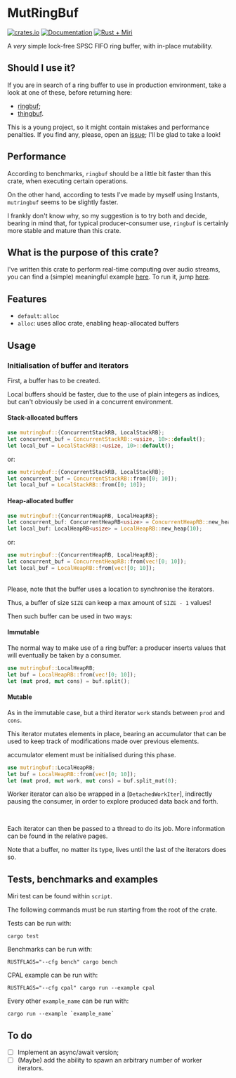 # MutRingBuf

[![crates.io][crates-badge]][crates-url]
[![Documentation][docs-badge]][docs-url]
[![Rust + Miri][tests-badge]][tests-url]

[crates-badge]: https://img.shields.io/crates/v/mutringbuf.svg
[crates-url]: https://crates.io/crates/mutringbuf
[docs-badge]: https://docs.rs/mutringbuf/badge.svg
[docs-url]: https://docs.rs/mutringbuf
[tests-badge]: https://github.com/Skilvingr/rust-mutringbuf/actions/workflows/rust.yml/badge.svg
[tests-url]: https://github.com/Skilvingr/rust-mutringbuf/actions/workflows/rust.yml

A *very* simple lock-free SPSC FIFO ring buffer, with in-place mutability.

## Should I use it?

If you are in search of a ring buffer to use in production environment, take a look at one of these, before returning here:
* [ringbuf](https://github.com/agerasev/ringbuf);
* [thingbuf](https://github.com/hawkw/thingbuf).

This is a young project, so it might contain mistakes and performance penalties. If you find any, please, open an [issue](https://github.com/Skilvingr/rust-mutringbuf/issues/new/choose); I'll be glad to take a look!

## Performance

According to benchmarks, `ringbuf` should be a little bit faster than this crate, when executing certain operations.

On the other hand, according to tests I've made by myself using Instants, `mutringbuf` seems to be slightly faster.

I frankly don't know why, so my suggestion is to try both and decide, bearing in mind that, for typical producer-consumer use, `ringbuf` is certainly more stable and mature than this crate.

## What is the purpose of this crate?
I've written this crate to perform real-time computing over audio streams,
you can find a (simple) meaningful example [here](https://github.com/Skilvingr/rust-mutringbuf/blob/master/examples/cpal.rs).
To run it, jump [here](#tests-benchmarks-and-examples).

## Features
- `default`: `alloc`
- `alloc`: uses alloc crate, enabling heap-allocated buffers

## Usage

### Initialisation of buffer and iterators
First, a buffer has to be created.

Local buffers should be faster, due to the use of plain integers as indices, but can't obviously be used in a concurrent environment.

#### Stack-allocated buffers

```rust
use mutringbuf::{ConcurrentStackRB, LocalStackRB};
let concurrent_buf = ConcurrentStackRB::<usize, 10>::default();
let local_buf = LocalStackRB::<usize, 10>::default();
```
or:
```rust
use mutringbuf::{ConcurrentStackRB, LocalStackRB};
let concurrent_buf = ConcurrentStackRB::from([0; 10]);
let local_buf = LocalStackRB::from([0; 10]);
```

#### Heap-allocated buffer

```rust
use mutringbuf::{ConcurrentHeapRB, LocalHeapRB};
let concurrent_buf: ConcurrentHeapRB<usize> = ConcurrentHeapRB::new_heap(10);
let local_buf: LocalHeapRB<usize> = LocalHeapRB::new_heap(10);
```
or:
```rust
use mutringbuf::{ConcurrentHeapRB, LocalHeapRB};
let concurrent_buf = ConcurrentHeapRB::from(vec![0; 10]);
let local_buf = LocalHeapRB::from(vec![0; 10]);
```

<br/>

<div class="warning">
Please, note that the buffer uses a location to synchronise the iterators.

Thus, a buffer of size `SIZE` can keep a max amount of `SIZE - 1` values!
</div>

Then such buffer can be used in two ways:

#### Immutable
The normal way to make use of a ring buffer: a producer inserts values that will eventually be taken
by a consumer.

```rust
use mutringbuf::LocalHeapRB;
let buf = LocalHeapRB::from(vec![0; 10]);
let (mut prod, mut cons) = buf.split();
```

#### Mutable
As in the immutable case, but a third iterator `work` stands between `prod` and `cons`.

This iterator mutates elements in place, bearing an accumulator that can be used to keep track of
modifications made over previous elements.

accumulator element must be initialised during this phase.

```rust
use mutringbuf::LocalHeapRB;
let buf = LocalHeapRB::from(vec![0; 10]);
let (mut prod, mut work, mut cons) = buf.split_mut(0);
```

Worker iterator can also be wrapped in a [`DetachedWorkIter`], indirectly pausing the consumer, in
order to explore produced data back and forth.

<br/>

Each iterator can then be passed to a thread to do its job. More information can be found
in the relative pages.

Note that a buffer, no matter its type, lives until the last of the iterators does so.

## Tests, benchmarks and examples
Miri test can be found within `script`.

The following commands must be run starting from the root of the crate.

Tests can be run with:

```shell
cargo test
```

Benchmarks can be run with:

```shell
RUSTFLAGS="--cfg bench" cargo bench
```

CPAL example can be run with:

```shell
RUSTFLAGS="--cfg cpal" cargo run --example cpal
```

Every other `example_name` can be run with:
```shell
cargo run --example `example_name`
```

## To do
- [ ] Implement an async/await version;
- [ ] (Maybe) add the ability to spawn an arbitrary number of worker iterators.
